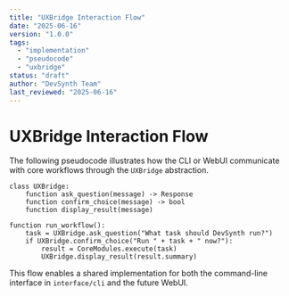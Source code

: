 ```yaml
---
title: "UXBridge Interaction Flow"
date: "2025-06-16"
version: "1.0.0"
tags:
  - "implementation"
  - "pseudocode"
  - "uxbridge"
status: "draft"
author: "DevSynth Team"
last_reviewed: "2025-06-16"
---
```


# UXBridge Interaction Flow

The following pseudocode illustrates how the CLI or WebUI communicate with core workflows through the `UXBridge` abstraction.

```pseudocode
class UXBridge:
    function ask_question(message) -> Response
    function confirm_choice(message) -> bool
    function display_result(message)

function run_workflow():
    task = UXBridge.ask_question("What task should DevSynth run?")
    if UXBridge.confirm_choice("Run " + task + " now?"):
        result = CoreModules.execute(task)
        UXBridge.display_result(result.summary)
```

This flow enables a shared implementation for both the command-line interface in `interface/cli` and the future WebUI.
